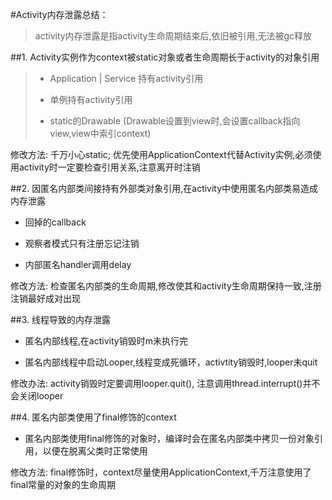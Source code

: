 #Activity内存泄露总结：

> activity内存泄露是指activity生命周期结束后,依旧被引用,无法被gc释放

##1. Activity实例作为context被static对象或者生命周期长于activity的对象引用 

 > * Application | Service 持有activity引用
 > 
 > * 单例持有activity引用
 >
 > * static的Drawable (Drawable设置到view时,会设置callback指向view,view中索引context)

 修改方法: 千万小心static; 优先使用ApplicationContext代替Activity实例,必须使用activity时一定要检查引用关系,注意离开时注销

##2. 因匿名内部类间接持有外部类对象引用,在activity中使用匿名内部类易造成内存泄露

 * 回掉的callback

 * 观察者模式只有注册忘记注销 

 * 内部匿名handler调用delay
 
 修改方法: 检查匿名内部类的生命周期,修改使其和activity生命周期保持一致,注册注销最好成对出现  

##3. 线程导致的内存泄露 

 * 匿名内部线程,在activity销毁时m未执行完
 
 * 匿名内部线程中启动Looper,线程变成死循环，activtity销毁时,looper未quit
 
 修改办法: activity销毁时定要调用looper.quit(), 注意调用thread.interrupt()并不会关闭looper

##4. 匿名内部类使用了final修饰的context

 * 匿名内部类使用final修饰的对象时，编译时会在匿名内部类中拷贝一份对象引用，以便在脱离父类时正常使用

 修改方法: final修饰时，context尽量使用ApplicationContext,千万注意使用了final常量的对象的生命周期
